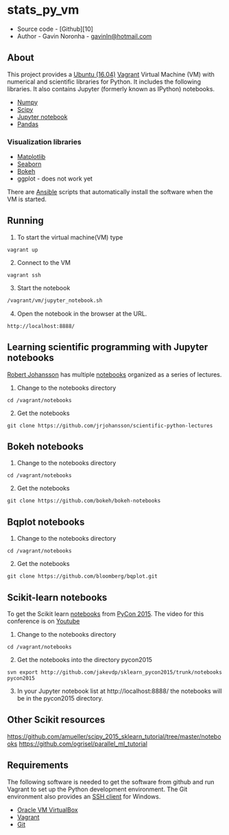# stats_py_vm

* Source code - [Github][10]
* Author - Gavin Noronha - <gavinln@hotmail.com>

[1]: https://github.com/gavinln/stats_py_vm.git

## About

This project provides a [Ubuntu (16.04)][20] [Vagrant][30] Virtual Machine
(VM) with numerical and scientific libraries for Python. It includes the
following libraries. It also contains Jupyter (formerly known as IPython)
notebooks.

[20]: https://wiki.ubuntu.com/Releases
[30]: http://www.vagrantup.com/

* [Numpy][40]
* [Scipy][50]
* [Jupyter notebook][60]
* [Pandas][70]

[40]: http://www.numpy.org/
[50]: http://www.scipy.org/
[60]: http://jupyter.org/
[70]: http://pandas.pydata.org/

### Visualization libraries

* [Matplotlib][90]
* [Seaborn][100]
* [Bokeh][110]
* ggplot - does not work yet

[90]: http://matplotlib.org/
[100]: http://stanford.edu/~mwaskom/software/seaborn/
[110]: http://bokeh.pydata.org/en/latest/

There are [Ansible][160] scripts that automatically install the software when the VM is started.

[160]: https://www.ansible.com/

## Running

1. To start the virtual machine(VM) type

```
vagrant up
```

2. Connect to the VM

```
vagrant ssh
```

3. Start the notebook

```bash
/vagrant/vm/jupyter_notebook.sh
```

4. Open the notebook in the browser at the URL.

```
http://localhost:8888/
```

## Learning scientific programming with Jupyter notebooks

[Robert Johansson][170] has multiple [notebooks][180] organized as a series of
lectures.

[170]: http://jrjohansson.github.io/
[180]: https://github.com/jrjohansson/scientific-python-lectures

1. Change to the notebooks directory
```
cd /vagrant/notebooks
```

2. Get the notebooks
```
git clone https://github.com/jrjohansson/scientific-python-lectures
```

## Bokeh notebooks

1. Change to the notebooks directory
```
cd /vagrant/notebooks
```

2. Get the notebooks
```
git clone https://github.com/bokeh/bokeh-notebooks
```

## Bqplot notebooks

1. Change to the notebooks directory
```
cd /vagrant/notebooks
```

2. Get the notebooks
```
git clone https://github.com/bloomberg/bqplot.git
```

## Scikit-learn notebooks

To get the Scikit learn [notebooks][170] from [PyCon 2015][180]. The video for
this conference is on [Youtube][190]


[170]: https://github.com/jakevdp/sklearn_pycon2015
[180]: https://us.pycon.org/2015/
[190]: https://www.youtube.com/watch?v=L7R4HUQ-eQ0

1. Change to the notebooks directory

```
cd /vagrant/notebooks
```

2. Get the notebooks into the directory pycon2015

```
svn export http://github.com/jakevdp/sklearn_pycon2015/trunk/notebooks pycon2015
```

3. In your Jupyter notebook list at http://localhost:8888/ the notebooks will
   be in the pycon2015 directory.

## Other Scikit resources

https://github.com/amueller/scipy_2015_sklearn_tutorial/tree/master/notebooks
https://github.com/ogrisel/parallel_ml_tutorial

## Requirements

The following software is needed to get the software from github and run
Vagrant to set up the Python development environment. The Git environment
also provides an [SSH  client][200] for Windows.

* [Oracle VM VirtualBox][210]
* [Vagrant][220]
* [Git][230]

[200]: http://en.wikipedia.org/wiki/Secure_Shell
[210]: https://www.virtualbox.org/
[220]: http://vagrantup.com/
[230]: http://git-scm.com/
